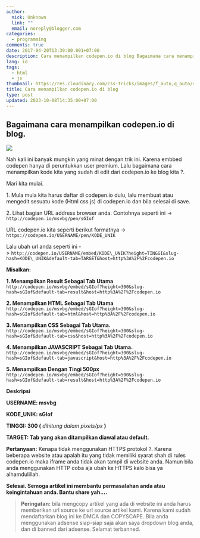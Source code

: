 ```yaml
---
author:
  nick: Unknown
  link: ""
  email: noreply@blogger.com
categories:
  - programming
comments: true
date: 2017-04-20T13:39:00.001+07:00
description: Cara menampilkan codepen.io di blog Bagaimana cara menampilkan codepen.io di blog. Nah kali ini banyak mungkin yang minat dengan trik ini. Karena embbed codepen
lang: id
tags:
  - html
  - js
thumbnail: https://res.cloudinary.com/css-tricks/images/f_auto,q_auto/v1637697874/embed-builder-overview/embed-builder-overview.png?_i=AA
title: Cara menampilkan codepen.io di blog
type: post
updated: 2023-10-08T14:35:00+07:00
---
```


## Bagaimana cara menampilkan codepen.io di blog.

![](https://res.cloudinary.com/css-tricks/images/f_auto,q_auto/v1637697874/embed-builder-overview/embed-builder-overview.png?_i=AA)

Nah kali ini banyak mungkin yang minat dengan trik ini. Karena embbed codepen hanya di peruntukkan user premium. Lalu bagaimana cara menampilkan kode kita yang sudah di edit dari codepen.io ke blog kita ?.

Mari kita mulai.



1\. Mula mula kita harus daftar di codepen.io dulu, lalu membuat atau mengedit sesuatu kode (Html css js) di codepen.io dan bila selesai di save.

2\. Lihat bagian URL address browser anda. Contohnya seperti ini ->  `http://codepen.io/msvbg/pen/sGIof`

URL codepen.io kita seperti berikut formatnya -> `https://codepen.io/USERNAME/pen/KODE_UNIK`


Lalu ubah url anda seperti ini -> `http://codepen.io/USERNAME/embed/KODE\_UNIK?height=TINGGI&slug-hash=KODE\_UNIK&default-tab=TARGET&host=http%3A%2F%2Fcodepen.io`

**Misalkan:**

**1\. Menampilkan Result Sebagai Tab Utama**
`http://codepen.io/msvbg/embed/sGIof?height=300&slug-hash=sGIof&default-tab=result&host=http%3A%2F%2Fcodepen.io`

**2\. Menampilkan HTML Sebagai Tab Utama**
 `http://codepen.io/msvbg/embed/sGIof?height=300&slug-hash=sGIof&default-tab=html&host=http%3A%2F%2Fcodepen.io`

**3\. Menampilkan CSS Sebagai Tab Utama.**
`http://codepen.io/msvbg/embed/sGIof?height=300&slug-hash=sGIof&default-tab=css&host=http%3A%2F%2Fcodepen.io`

**4\. Menampilkan JAVASCRIPT Sebagai Tab Utama.**
`http://codepen.io/msvbg/embed/sGIof?height=300&slug-hash=sGIof&default-tab=javascript&host=http%3A%2F%2Fcodepen.io`

**5\. Menampilkan Dengan Tingi 500px**
`http://codepen.io/msvbg/embed/sGIof?height=500&slug-hash=sGIof&default-tab=result&host=http%3A%2F%2Fcodepen.io`

**Deskripsi**

**USERNAME: msvbg**

**KODE_UNIK: sGIof**

**TINGGI: 300 (** _dihitung dalam pixels/px_ **)**

**TARGET: Tab yang akan ditampilkan diawal atau default.**

**Pertanyaan:** Kenapa tidak menggunakan HTTPS protokol ?. Karena beberapa website atau apalah itu yang tidak memiliki syarat shah di rules codepen.io maka iframe anda tidak akan tampil di website anda. Namun bila anda menggunakan HTTP coba aja ubah ke HTTPS kalo bisa ya alhamdulillah.

**Selesai. Semoga artikel ini membantu permasalahan anda atau keingintahuan anda. Bantu share yah....**

> **Peringatan:** bila mengcopy artikel yang ada di website ini anda harus memberikan url source ke url source artikel kami. Karena kami sudah mendaftarkan blog ini ke DMCA dan COPYSCAPE. Bila anda menggunakan adsense siap-siap saja akan saya dropdown blog anda, dan di banned dari adsense. Selamat terbanned.
